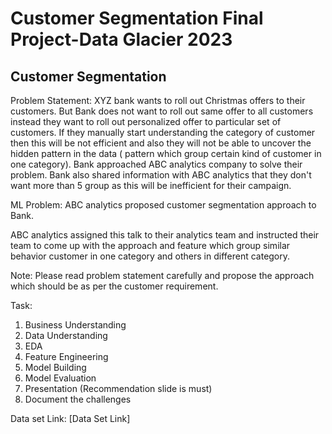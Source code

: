 # Customer Segmentation Final Project-Data Glacier 2023
## Customer Segmentation
Problem Statement: XYZ bank wants to roll out Christmas offers to their customers. But Bank does not want to roll out same offer to all customers  instead they want to roll out personalized offer to particular set of customers. If they manually start understanding the category of customer then this will be not efficient and also they will not be able to uncover the hidden pattern in the data ( pattern which group certain kind of customer in one category). Bank approached ABC analytics company to solve their problem. Bank also shared information with ABC analytics that they don't want more than 5 group as this will be inefficient for their campaign.

ML Problem: ABC analytics proposed customer segmentation approach to Bank.

ABC analytics assigned this talk to their analytics team and instructed their team to come up with the approach and feature which group similar behavior customer in one category and others in different category.

Note: Please read problem statement carefully and propose the approach which should be as per the customer requirement.

Task:
1. Business Understanding
2. Data Understanding
3. EDA
4. Feature Engineering
5. Model Building
6. Model Evaluation
7. Presentation (Recommendation slide is must)
8. Document the challenges
   
Data set Link:
[Data Set Link]  
